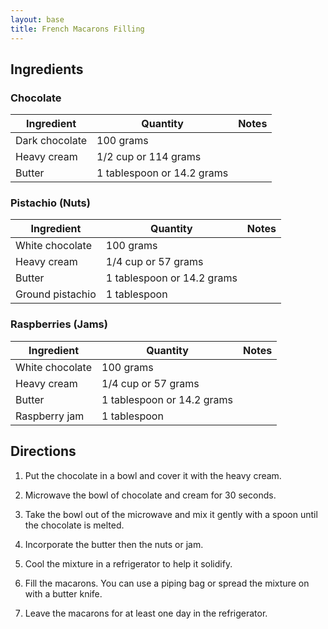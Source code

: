 ```yaml
---
layout: base
title: French Macarons Filling
---
```

## Ingredients

### Chocolate

Ingredient | Quantity | Notes
---|---|---
Dark chocolate | 100 grams |
Heavy cream | 1/2 cup or 114 grams |
Butter | 1 tablespoon or 14.2 grams |

### Pistachio (Nuts)

Ingredient | Quantity | Notes
---|---|---
White chocolate | 100 grams |
Heavy cream | 1/4 cup or 57 grams |
Butter | 1 tablespoon or 14.2 grams |
Ground pistachio | 1 tablespoon |

### Raspberries (Jams)

Ingredient | Quantity | Notes
---|---|---
White chocolate | 100 grams |
Heavy cream | 1/4 cup or 57 grams |
Butter | 1 tablespoon or 14.2 grams |
Raspberry jam | 1 tablespoon |

## Directions

1. Put the chocolate in a bowl and cover it with the heavy cream.

1. Microwave the bowl of chocolate and cream for 30 seconds.

1. Take the bowl out of the microwave and mix it gently with a spoon until the chocolate is melted.

1. Incorporate the butter then the nuts or jam.

1. Cool the mixture in a refrigerator to help it solidify.

1. Fill the macarons. You can use a piping bag or spread the mixture on with a butter knife.

1. Leave the macarons for at least one day in the refrigerator.
